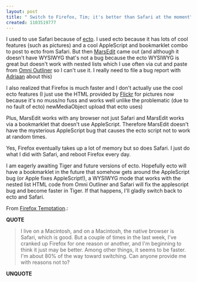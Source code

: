 ```yaml
---
layout: post
title: " Switch to Firefox, Tim; it's better than Safari at the moment"
created: 1103519777
---
```

<p>I used to use Safari because of <a href="http://ecto.kung-foo.tv/">ecto</a>.  I used ecto because it has lots of cool features (such as pictures) and a cool AppleScript and bookmarklet combo to post to ecto from Safari.  But then <a href="http://ranchero.com/marsedit/">MarsEdit</a> came out (and although it doesn't have WYSIWYG that's not a bug because the ecto WYSIWYG is great but doesn't work with nested lists which I use often via cut and paste from <a href="http://www.omnigroup.com/applications/omnioutliner/">Omni Outliner</a> so I can't use it.  I really need to file a bug report with <a href="http://blog.kung-foo.tv/">Adriaan</a> about this)</p>

<p>I also realized that Firefox is much faster and I don't actually use the cool ecto features (I just use the HTML provided by <a href="http://flickr.com/photos/roland">Flickr</a> for pictures now because it's no muss/no fuss and works well unlike the problematic (due to no fault of ecto) newMediaObject upload that ecto uses)</p>

<p> Plus, MarsEdit works with any browser not just Safari and MarsEdit works via a bookmarklet that doesn't use AppleScript. Therefore MarsEdit doesn't have the mysterious AppleScript bug that causes the ecto script not to work at random times.</p>  

<p>Yes, Firefox eventually takes up a lot of memory but so does Safari.  I just do what I did with Safari, and reboot Firefox every day.
</p>
<p>I am eagerly awaiting Tiger and future versions of ecto.  Hopefully ecto will have a bookmarklet in the future that somehow gets around the AppleScript bug (or Apple fixes AppleScript!), a WYSIWYG mode that works with the nested list HTML code from Omni Outliner and Safari will fix the applescript bug and become faster in Tiger.  If that happens, I'll gladly switch back to ecto and Safari.</p>

<p>From <a href="http://www.tbray.org/ongoing/When/200x/2004/12/19/Firefox">Firefox Temptation</a>.:</p>
<p><b>QUOTE</b></p><blockquote><p>I live on a Macintosh, and on a Macintosh, the native browser is Safari, which is good. But a couple of times in the last week, I've cranked up Firefox for one reason or another, and I'm beginning to think it just may be better. Among other things, it seems to be faster. I'm about 80% of the way toward switching. Can anyone provide me with reasons not to?</p> </blockquote><p><b>UNQUOTE</b></p>



